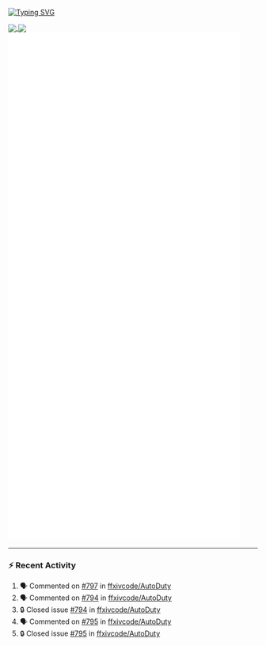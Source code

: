 [![Typing SVG](https://readme-typing-svg.demolab.com?font=Fira+Code&duration=1000&pause=1000&multiline=true&repeat=false&width=435&lines=Simon+Latusek+%7C+Gameplay+Engineer)](https://git.io/typing-svg)

<a href="https://github.com/anuraghazra/github-readme-stats">
  <img height=200 align="center" src="https://github-readme-stats.vercel.app/api?username=erdelf&theme=radical" />
</a>
<a href="https://github.com/anuraghazra/convoychat">
  <img height=200 align="center" src="https://streak-stats.demolab.com?user=erdelf&theme=radical&mode=weekly" />
</a>

<picture>
  <img src="/github-metrics.svg" alt="Metrics">
</picture>

---

### :zap: Recent Activity
<!--START_SECTION:activity-->
1. 🗣 Commented on [#797](https://github.com/ffxivcode/AutoDuty/issues/797#issuecomment-2676927883) in [ffxivcode/AutoDuty](https://github.com/ffxivcode/AutoDuty)
2. 🗣 Commented on [#794](https://github.com/ffxivcode/AutoDuty/issues/794#issuecomment-2673211878) in [ffxivcode/AutoDuty](https://github.com/ffxivcode/AutoDuty)
3. 🔒 Closed issue [#794](https://github.com/ffxivcode/AutoDuty/issues/794) in [ffxivcode/AutoDuty](https://github.com/ffxivcode/AutoDuty)
4. 🗣 Commented on [#795](https://github.com/ffxivcode/AutoDuty/issues/795#issuecomment-2673211623) in [ffxivcode/AutoDuty](https://github.com/ffxivcode/AutoDuty)
5. 🔒 Closed issue [#795](https://github.com/ffxivcode/AutoDuty/issues/795) in [ffxivcode/AutoDuty](https://github.com/ffxivcode/AutoDuty)
<!--END_SECTION:activity-->

<!--
**erdelf/erdelf** is a ✨ _special_ ✨ repository because its `README.md` (this file) appears on your GitHub profile.

Here are some ideas to get you started:

- 🔭 I’m currently working on ...
- 🌱 I’m currently learning ...
- 👯 I’m looking to collaborate on ...
- 🤔 I’m looking for help with ...
- 💬 Ask me about ...
- 📫 How to reach me: ...
- 😄 Pronouns: ...
- ⚡ Fun fact: ...
-->
